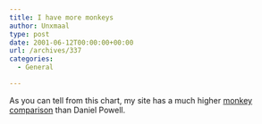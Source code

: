 ```yaml
---
title: I have more monkeys
author: Unxmaal
type: post
date: 2001-06-12T00:00:00+00:00
url: /archives/337
categories:
  - General

---
```

As you can tell from this chart, my site has a much higher <A HREF="http://www.compare-stuff.com/cgi-bin/cs?Thing1=unxmaal.com&#038;Thing2=daniel powell&#038;Common=&#038;Quality=monkeys&#038;Go=go&#038;AutoQuote=on&#038;Engine=AllTheWeb&#038;Language=English&#038;NumThings=2&#038;Control=&#038;FilledIn=0&#038;Clone=0&#038;ExThing1=Philadelphia%2C PA&#038;ExThing2=Cincinnati%2C OH&#038;ExCommon=&#038;ExQuality=Thai restaurant">monkey comparison</A> than Daniel Powell.